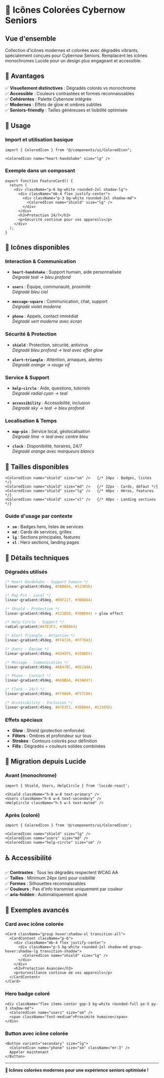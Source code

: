 # 🎨 Icônes Colorées Cybernow Seniors

## Vue d'ensemble

Collection d'icônes modernes et colorées avec dégradés vibrants, spécialement conçues pour Cybernow Seniors. Remplacent les icônes monochromes Lucide pour un design plus engageant et accessible.

## 🎯 Avantages

✅ **Visuellement distinctives** : Dégradés colorés vs monochrome  
✅ **Accessible** : Couleurs contrastées et formes reconnaissables  
✅ **Cohérentes** : Palette Cybernow intégrée  
✅ **Modernes** : Effets de glow et ombres subtiles  
✅ **Seniors-friendly** : Tailles généreuses et lisibilité optimisée  

## 🚀 Usage

### Import et utilisation basique

```tsx
import { ColoredIcon } from "@/components/ui/ColoredIcon";

<ColoredIcon name="heart-handshake" size="lg" />
```

### Exemple dans un composant

```tsx
export function FeatureCard() {
  return (
    <div className="p-6 bg-white rounded-2xl shadow-lg">
      <div className="mb-4 flex justify-center">
        <div className="p-3 bg-white rounded-2xl shadow-md">
          <ColoredIcon name="shield" size="lg" />
        </div>
      </div>
      <h3>Protection 24/7</h3>
      <p>Sécurité continue pour vos appareils</p>
    </div>
  );
}
```

## 🎨 Icônes disponibles

### Interaction & Communication
- **`heart-handshake`** : Support humain, aide personnalisée  
  *Dégradé teal → bleu profond*

- **`users`** : Équipe, communauté, proximité  
  *Dégradé bleu ciel*

- **`message-square`** : Communication, chat, support  
  *Dégradé violet moderne*

- **`phone`** : Appels, contact immédiat  
  *Dégradé vert moderne avec écran*

### Sécurité & Protection
- **`shield`** : Protection, sécurité, antivirus  
  *Dégradé bleu profond → teal avec effet glow*

- **`alert-triangle`** : Attention, arnaques, alertes  
  *Dégradé orange → rouge vif*

### Service & Support
- **`help-circle`** : Aide, questions, tutoriels  
  *Dégradé radial cyan → teal*

- **`accessibility`** : Accessibilité, inclusion  
  *Dégradé sky → teal → bleu profond*

### Localisation & Temps
- **`map-pin`** : Service local, géolocalisation  
  *Dégradé lime → teal avec centre bleu*

- **`clock`** : Disponibilité, horaires, 24/7  
  *Dégradé orange avec marqueurs blancs*

## 📐 Tailles disponibles

```tsx
<ColoredIcon name="shield" size="sm" />   {/* 24px - Badges, listes */}
<ColoredIcon name="shield" size="md" />   {/* 32px - Cards, défaut */}
<ColoredIcon name="shield" size="lg" />   {/* 40px - Héros, features */}
<ColoredIcon name="shield" size="xl" />   {/* 48px - Landing sections */}
```

### Guide d'usage par contexte

- **`sm`** : Badges hero, listes de services
- **`md`** : Cards de services, grilles
- **`lg`** : Sections principales, features  
- **`xl`** : Hero sections, landing pages

## 🎨 Détails techniques

### Dégradés utilisés

```css
/* Heart Handshake - Support humain */
linear-gradient(45deg, #3BB8A4, #12385D)

/* Map Pin - Local */  
linear-gradient(45deg, #B9F227, #3BB8A4)

/* Shield - Protection */
linear-gradient(45deg, #12385D, #3BB8A4) + glow effect

/* Help Circle - Support */
radial-gradient(#A7E3F2, #3BB8A4)

/* Alert Triangle - Attention */
linear-gradient(45deg, #FFA726, #FF7043)

/* Users - Équipe */
linear-gradient(45deg, #42A5F5, #1E88E5)

/* Message - Communication */
linear-gradient(45deg, #AB47BC, #8E24AA)

/* Phone - Contact */
linear-gradient(45deg, #66BB6A, #43A047)

/* Clock - 24/7 */
linear-gradient(45deg, #FF9800, #F57C00)

/* Accessibility - Inclusion */
linear-gradient(45deg, #A7E3F2, #3BB8A4, #12385D)
```

### Effets spéciaux

- **Glow** : Shield (protection renforcée)
- **Filters** : Ombres et profondeur sur tous
- **Strokes** : Contours colorés pour définition
- **Fills** : Dégradés + couleurs solides combinées

## 🔄 Migration depuis Lucide

### Avant (monochrome)
```tsx
import { Shield, Users, HelpCircle } from 'lucide-react';

<Shield className="h-8 w-8 text-primary" />
<Users className="h-6 w-6 text-secondary" />
<HelpCircle className="h-5 w-5 text-muted" />
```

### Après (coloré)
```tsx
import { ColoredIcon } from '@/components/ui/ColoredIcon';

<ColoredIcon name="shield" size="lg" />
<ColoredIcon name="users" size="md" />
<ColoredIcon name="help-circle" size="sm" />
```

## ♿ Accessibilité

✅ **Contrastes** : Tous les dégradés respectent WCAG AA  
✅ **Tailles** : Minimum 24px (sm) pour visibilité  
✅ **Formes** : Silhouettes reconnaissables  
✅ **Couleurs** : Pas d'info transmise uniquement par couleur  
✅ **aria-hidden** : Automatiquement ajouté  

## 🎯 Exemples avancés

### Card avec icône colorée
```tsx
<Card className="group hover:shadow-xl transition-all">
  <CardContent className="p-6">
    <div className="mb-4 flex justify-center">
      <div className="p-3 bg-white rounded-2xl shadow-md group-hover:shadow-lg transition-shadow">
        <ColoredIcon name="shield" size="lg" />
      </div>
    </div>
    <h3>Protection Avancée</h3>
    <p>Surveillance continue de vos appareils</p>
  </CardContent>
</Card>
```

### Hero badge coloré
```tsx
<div className="flex items-center gap-3 bg-white rounded-full px-5 py-3 shadow-md">
  <ColoredIcon name="users" size="sm" />
  <span className="font-medium">Proximité humaine</span>
</div>
```

### Button avec icône colorée
```tsx
<Button variant="secondary" size="lg">
  <ColoredIcon name="phone" size="sm" className="mr-3" />
  Appeler maintenant
</Button>
```

---

**🎨 Icônes colorées modernes pour une expérience seniors optimisée !**